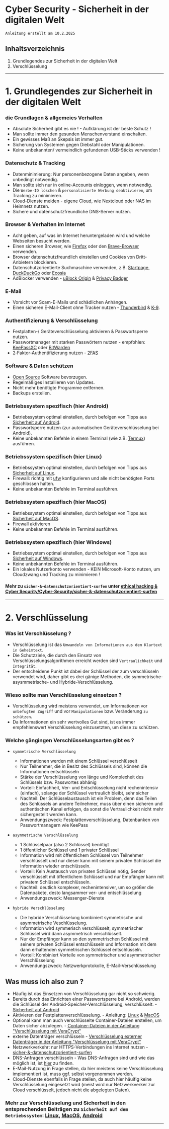 # Cyber Security - Sicherheit in der digitalen Welt

`Anleitung erstellt am 10.2.2025`


## Inhaltsverzeichnis
1. Grundlegendes zur Sicherheit in der digitalen Welt
2. Verschlüsselung



----------------------------------------------------------------------------------------------------------------


# 1. Grundlegendes zur Sicherheit in der digitalen Welt

### die Grundlagen & allgemeies Verhalten
- Absolute Sicherheit gibt es nie ! - Aufklärung ist der beste Schutz !
- Man sollte immer den gesunden Menschenverstand einschalten.
- Ein gewisses Maß an Skepsis ist immer gut.
- Sicherung von Systemen gegen Diebstahl oder Manipulationen.
- Keine unbekannten/ vermeindlich gefundenen USB-Sticks verwenden !

### Datenschutz & Tracking
- Datenminimierung: Nur personenbezogene Daten angeben, wenn unbedingt notwendig.
- Man sollte sich nur in online-Accounts einloggen, wenn notwendig.
- Die `Werbe-ID löschen` & `personalisierte Werbung deaktivieren`, um Tracking zu minimieren.
- Cloud-Dienste meiden - eigene Cloud, wie Nextcloud oder NAS im Heimnetz nutzen.
- Sichere und datenschutzfreundliche DNS-Server nutzen.

### Browser & Verhalten im Internet
- Acht geben, auf was im Internet heruntergeladen wird und welche Webseiten besucht werden.
- Einen sicheren Browser, wie [Firefox](https://www.mozilla.org/de/firefox/new/) oder den [Brave-Browser](https://brave.com/de/) verwenden.
- Browser datenschutzfreundlich einstellen und Cookies von Dritt-Anbietern blockieren.
- Datenschutzorientierte Suchmaschine verwenden, z.B. [Startpage](https://www.startpage.com/), [DuckDuckGo](https://duckduckgo.com/) oder [Ecosia](https://www.ecosia.org/)
- AdBlocker verwenden - [uBlock Origin](https://ublockorigin.com/de) & [Privacy Badger](https://privacybadger.org/)

### E-Mail
- Vorsicht vor Scam-E-Mails und schädlichen Anhängen.
- Einen sicheren E-Mail-Client ohne Tracker nutzen - [Thunderbird](https://www.thunderbird.net/de/) & [K-9](https://k9mail.app/).

### Authentifizierung & Verschlüsselung
- Festplatten-/ Geräteverschlüsselung aktivieren & Passwortsperre nutzen.
- Passwortmanager mit starken Passwörtern nutzen - empfohlen: [KeePassXC](https://keepassxc.org/) oder [BitWarden](https://bitwarden.com/de-de/)
- 2‑Faktor-Authentifizierung nutzen - [2FAS](https://2fas.com/)

### Software & Daten schützen
- [Open Source](https://de.wikipedia.org/wiki/Open_Source) Software bevorzugen.
- Regelmäßiges Installieren von Updates.
- Nicht mehr benötigte Programme entfernen.
- Backups erstellen.

### Betriebssystem spezifisch (hier Android)
- Betriebssystem optimal einstellen, durch befolgen von Tipps aus [Sicherheit auf Android](https://github.com/replay45/Windows-Apple-und-Android/tree/main/Android).
- Passwortsperre nutzen (zur automatischen Geräteverschlüsselung bei Android).
- Keine unbekannten Befehle in einem Terminal (wie z.B. [Termux](https://termux.dev/en/)) ausführen.

### Betriebssystem spezifisch (hier Linux)
- Betriebssystem optimal einstellen, durch befolgen von Tipps aus [Sicherheit auf Linux](https://github.com/replay45/Linux-RaspberryPI-NextCloud/tree/main/linux).
- Firewall: richtig mit [ufw](https://wiki.ubuntuusers.de/ufw/) konfigurieren und alle nicht benötigten Ports geschlossen halten.
- Keine unbekannten Befehle im Terminal ausführen.

### Betriebssystem spezifisch (hier MacOS)
- Betriebssystem optimal einstellen, durch befolgen von Tipps aus [Sicherheit auf MacOS](https://github.com/replay45/Windows-Apple-und-Android/tree/main/Apple).
- Firewall aktivieren
- Keine unbekannten Befehle im Terminal ausführen.

### Betriebssystem spezifisch (hier Windows)
- Betriebssystem optimal einstellen, durch befolgen von Tipps aus [Sicherheit auf Windows](https://github.com/replay45/Windows-Apple-und-Android/tree/main/Windows).
- Keine unbekannten Befehle im Terminal ausführen.
- Ein lokales Nutzerkonto verwenden - KEIN Microsoft-Konto nutzen, um Cloudzwang und Tracking zu minimieren ! 


#### Mehr zu `sicher-&-datenschutzorientiert-surfen` unter [ethical hacking & Cyber Security/Cyber-Security/sicher-&-datenschutzorientiert-surfen](https://github.com/replay45/ethical-hacking-und-cybersecurity/tree/main/cyber-security)


----------------------------------------------------------------------------------------------------------------


# 2. Verschlüsselung

### Was ist Verschlüsselung ?
- Verschlüsselung ist das `Umwandeln von Informationen aus dem Klartext in Geheimtext`. 
- Die Schutzziele, die durch den Einsatz von Verschlüsselungsalgorithmen erreicht werden sind `Vertraulichkeit` und `Integrität`.
- Der entscheidene Punkt ist dabei der Schlüssel der zum verschlüsseln verwendet wird, daher gibt es drei gänige Methoden, die symmetrische- asysmmetrische- und Hybride-Verschlüsselung.


### Wieso sollte man Verschlüsselung einsetzen ?
- Verschlüsselung wird meistens verwendet, um Informationen vor `unbefugten Zugriff` und vor `Manipulationen` bzw. Veränderung `zu schützen`.
- Da Informationen ein sehr wertvolles Gut sind, ist es immer empfehlenswert Verschlüsselung einzusetzten, um diese zu schützen.


### Welche gängingen Verschlüsselungsarten gibt es ?
- `symmetrische Verschlüsselung`
	- Informationen werden mit einem Schlüssel verschlüsselt
	- Nur Teilnehmer, die in Besitz des Schlüssels sind, können die Informationen entschlüsseln
	- Stärke der Verschlüsselung von länge und Komplexheit des Schlüssels bzw. Passwortes abhänig
	- Vorteil: Einfachheit, Ver- und Entschlüsselung nicht rechenintensiv (einfach), solange der Schlüssel vertraulich bleibt, sehr sicher
	- Nachteil: Der Schlüsselaustausch ist ein Problem, denn das Teilen des Schlüssels an andere Teilnehmer, muss über einen sicheren und authentischen Kanal erfolgen, da sonst die Vertraulichkeit nicht mehr sichergestellt werden kann.
	- Anwendungszweck: Festplattenverschlüsselung, Datenbanken von Passwortmanagern wie KeePass

- `asymmetrische Verschlüsselung`
	- 1 Schlüsselpaar (also 2 Schlüssel) benötigt
	- 1 öffentlicher Schlüssel und 1 privater Schlüssel
	- Information wird mit öffentlichem Schlüssel von Teilnehmer verschlüsselt und nur dieser kann mit seinem privaten Schlüssel die Information wieder entschlüsseln.
	- Vorteil: Kein Austausch von privaten Schlüssel nötig, Sender verschlüsselt mit öffentlichem Schlüssel und nur Empfänger kann mit privatem Schlüssel entschlüsseln. 
	- Nachteil: deutlich komplexer, rechenintensiver, um so größer die Datenpakete, desto langsammer ver- und entschlüsselung
	- Anwendungszweck: Messenger-Dienste

- `hybride Verschlüsselung`
	- Die hybride Verschlüsselung kombiniert symmetrische und asymmetrische Veschlüsselung.
	- Information wird symmerisch verschlüsselt, symmetrischer Schlüssel wird dann asymmetrisch verschlüsselt.
	- Nur der Empfänger kann so den symmetrischen Schlüssel mit seinem privaten Schlüssel entschlüsseln und Information mit dem dann erhaltenden symmetrischen Schlüssel entschlüsseln.
	- Vorteil: Kombiniert Vorteile von symmetrischer und asymmetrischer Verschlüsselung
	- Anwendungszweck: Netzwerkprotokolle, E-Mail-Verschlüsselung


## Was muss ich also zun ?
- Häufig ist das Einsetzen von Verschlüsselung gar nicht so schwierig.
- Bereits durch das Einrichten einer Passwortsperre bei Android, werden die Schlüssel der Android-Speicher-Verschlüsselung, verschlüsselt. - [Sicherheit auf Android](https://github.com/replay45/Windows-Apple-und-Android/tree/main/Android)
- Aktivieren der Festplattenverschlüsselung. - Anleitung: [Linux](https://github.com/replay45/Linux-RaspberryPI-NextCloud/tree/main/linux/Sicherheit-auf-linux-%26-Verschl%C3%BCsselung) & [MacOS](https://github.com/replay45/Windows-Apple-und-Android/tree/main/Apple)
- Optional kann man auch verschlüsselte Container-Dateien erstellen, um Daten sicher abzulegen. - [Container-Dateien in der Anleitung "Verschlüsselung mit VeraCrypt"](https://github.com/replay45/Linux-RaspberryPI-NextCloud/tree/main/linux/Sicherheit-auf-linux-%26-Verschl%C3%BCsselung)
- externe Datenträger verschlüsseln - [Verschlüsselung externer Datenträger in der Anleitung "Verschlüsselung mit VeraCrypt"](https://github.com/replay45/Linux-RaspberryPI-NextCloud/tree/main/linux/Sicherheit-auf-linux-%26-Verschl%C3%BCsselung)
- Netzwerkverkehr: nur HTTPS-Verbindungen ins Internet nutzen - [sicher-&-datenschutzorientiert-surfen](https://github.com/replay45/ethical-hacking-und-cybersecurity/tree/main/cyber-security)
- DNS-Anfragen verschlüsseln - Was DNS-Anfragen sind und wie das möglich ist, ist [hier](https://github.com/replay45/Linux-RaspberryPI-NextCloud/tree/main/raspberry-pi) zu finden.
- E-Mail-Nutzung in Frage stellen, da hier meistens keine Verschlüsselung implementiert ist, muss ggf. selbst vorgenommen werden.
- Cloud-Dienste ebenfalls in Frage stellen, da auch hier häuifig keine Verschlüsselung eingesetzt wird (meist wird nur Netzwerkverker zur Cloud verschlüsselt, jedoch nicht die abgelegten Daten).


### Mehr zur Verschlüsselung und Sicherheit in den entsprechenden Beiträgen zu `Sicherheit auf dem Betriebssystem`: [Linux](https://github.com/replay45/Linux-RaspberryPI-NextCloud/tree/main/linux/Sicherheit-auf-linux-%26-Verschl%C3%BCsselung), [MacOS](https://github.com/replay45/Windows-Apple-und-Android/tree/main/Apple), [Android](https://github.com/replay45/Windows-Apple-und-Android/tree/main/Android)


----------------------------------------------------------------------------------------------------------------
